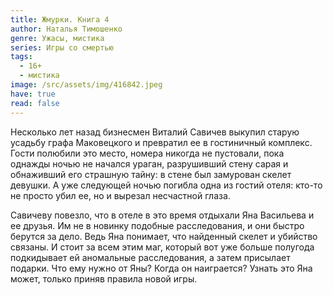 ```yaml
---
title: Жмурки. Книга 4
author: Наталья Тимошенко
genre: Ужасы, мистика
series: Игры со смертью
tags:
  - 16+
  - мистика
image: /src/assets/img/416842.jpeg
have: true
read: false
---
```

Несколько лет назад бизнесмен Виталий Савичев выкупил старую усадьбу графа Маковецкого и превратил ее в гостиничный комплекс. Гости полюбили это место, номера никогда не пустовали, пока однажды ночью не начался ураган, разрушивший стену сарая и обнаживший его страшную тайну: в стене был замурован скелет девушки. А уже следующей ночью погибла одна из гостий отеля: кто-то не просто убил ее, но и вырезал несчастной глаза.

Савичеву повезло, что в отеле в это время отдыхали Яна Васильева и ее друзья. Им не в новинку подобные расследования, и они быстро берутся за дело. Ведь Яна понимает, что найденный скелет и убийство связаны. И стоит за всем этим маг, который вот уже больше полугода подкидывает ей аномальные расследования, а затем присылает подарки. Что ему нужно от Яны? Когда он наиграется? Узнать это Яна может, только приняв правила новой игры.
